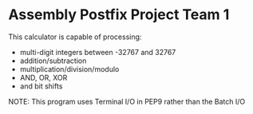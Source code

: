 # Assembly Postfix Project Team 1

This calculator is capable of processing:
- multi-digit integers between -32767 and 32767
- addition/subtraction
- multiplication/division/modulo
- AND, OR, XOR
- and bit shifts

NOTE: This program uses Terminal I/O in PEP9 rather than the Batch I/O
